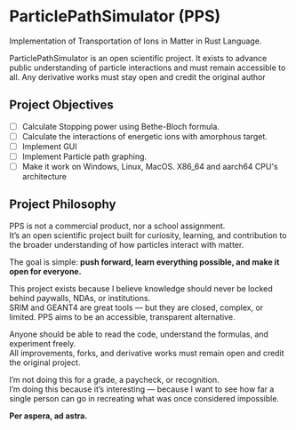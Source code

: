 # ParticlePathSimulator (PPS)

Implementation of Transportation of Ions in Matter in Rust Language.

ParticlePathSimulator is an open scientific project. It exists to advance public understanding of particle interactions and must remain accessible to all. Any derivative works must stay open and credit the original author

## Project Objectives

- [ ] Calculate Stopping power using Bethe-Bloch formula.
- [ ] Calculate the interactions of energetic ions with amorphous target.
- [ ] Implement GUI
- [ ] Implement Particle path graphing.
- [ ] Make it work on Windows, Linux, MacOS. X86_64 and aarch64 CPU's architecture

## Project Philosophy
PPS is not a commercial product, nor a school assignment.  
It’s an open scientific project built for curiosity, learning, and contribution to the broader understanding of how particles interact with matter.

The goal is simple: __push forward, learn everything possible, and make it open for everyone.__

This project exists because I believe knowledge should never be locked behind paywalls, NDAs, or institutions.  
SRIM and GEANT4 are great tools — but they are closed, complex, or limited. PPS aims to be an accessible, transparent alternative.

Anyone should be able to read the code, understand the formulas, and experiment freely.  
All improvements, forks, and derivative works must remain open and credit the original project.

I’m not doing this for a grade, a paycheck, or recognition.  
I’m doing this because it’s interesting — because I want to see how far a single person can go in recreating what was once considered impossible.

__Per aspera, ad astra.__